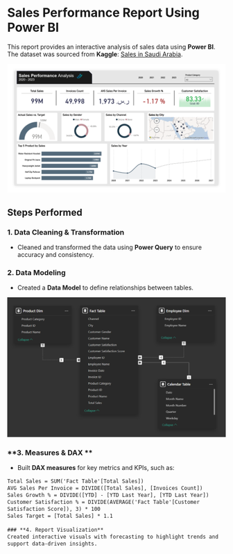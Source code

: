 # **Sales Performance Report Using Power BI**  
This report provides an interactive analysis of sales data using **Power BI**.  
The dataset was sourced from **Kaggle**: [Sales in Saudi Arabia](https://www.kaggle.com/datasets/shilton123456/sales-in-saudi-arabia).  

<img src="Sales-Report.png" width="600">

## **Steps Performed**

### **1. Data Cleaning & Transformation**  
- Cleaned and transformed the data using **Power Query** to ensure accuracy and consistency.

### **2. Data Modeling**  
- Created a **Data Model** to define relationships between tables.  

<img src="Modeling.png" width="600">

### **3. Measures & DAX **  
- Built **DAX measures** for key metrics and KPIs, such as:  

```DAX
Total Sales = SUM('Fact Table'[Total Sales])  
AVG Sales Per Invoice = DIVIDE([Total Sales], [Invoices Count])  
Sales Growth % = DIVIDE([YTD] - [YTD Last Year], [YTD Last Year])  
Customer Satisfaction % = DIVIDE(AVERAGE('Fact Table'[Customer Satisfaction Score]), 3) * 100  
Sales Target = [Total Sales] * 1.1

### **4. Report Visualization**
Created interactive visuals with forecasting to highlight trends and support data-driven insights.


